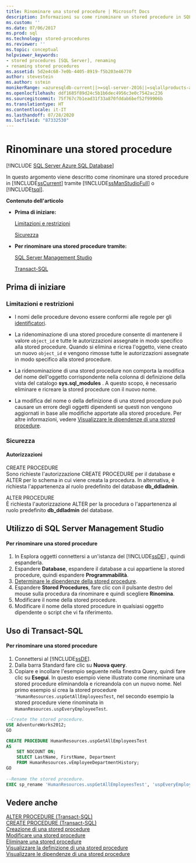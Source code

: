 ```yaml
---
title: Rinominare una stored procedure | Microsoft Docs
description: Informazioni su come rinominare un stored procedure in SQL Server 2019 (15.x) usando SQL Server Management Studio o Transact-SQL.
ms.custom: ''
ms.date: 07/06/2017
ms.prod: sql
ms.technology: stored-procedures
ms.reviewer: ''
ms.topic: conceptual
helpviewer_keywords:
- stored procedures [SQL Server], renaming
- renaming stored procedures
ms.assetid: 5d2e4c68-7e0b-4405-8919-f5b203e46770
author: stevestein
ms.author: sstein
monikerRange: =azuresqldb-current||>=sql-server-2016||=sqlallproducts-allversions||>=sql-server-linux-2017||=azuresqldb-mi-current
ms.openlocfilehash: ddf1685f89d24c5b1b6dec4956c3e0c7542ac236
ms.sourcegitcommit: 75f767c7b1ead31f33a870fddab6bef52f99906b
ms.translationtype: HT
ms.contentlocale: it-IT
ms.lasthandoff: 07/28/2020
ms.locfileid: "87332530"
---
```

# <a name="rename-a-stored-procedure"></a>Rinominare una stored procedure

[!INCLUDE [SQL Server Azure SQL Database](../../includes/applies-to-version/sql-asdb.md)]

In questo argomento viene descritto come rinominare una stored procedure in [!INCLUDE[ssCurrent](../../includes/sscurrent-md.md)] tramite [!INCLUDE[ssManStudioFull](../../includes/ssmanstudiofull-md.md)] o [!INCLUDE[tsql](../../includes/tsql-md.md)].  
  
 **Contenuto dell'articolo**  
  
-   **Prima di iniziare:**  
  
     [Limitazioni e restrizioni](#Restrictions)  
  
     [Sicurezza](#Security)  
  
-   **Per rinominare una stored procedure tramite:**  
  
     [SQL Server Management Studio](#SSMSProcedure)  
  
     [Transact-SQL](#TsqlProcedure)  
  
##  <a name="before-you-begin"></a><a name="BeforeYouBegin"></a> Prima di iniziare  
  
###  <a name="limitations-and-restrictions"></a><a name="Restrictions"></a> Limitazioni e restrizioni  
  
-   I nomi delle procedure devono essere conformi alle regole per gli [identificatori](../../relational-databases/databases/database-identifiers.md).  
  
-   La ridenominazione di una stored procedure consente di mantenere il valore `object_id` e tutte le autorizzazioni assegnate in modo specifico alla stored procedure. Quando si elimina e ricrea l'oggetto, viene creato un nuovo `object_id` e vengono rimosse tutte le autorizzazioni assegnate in modo specifico alla stored procedure.

-   La ridenominazione di una stored procedure non comporta la modifica del nome dell'oggetto corrispondente nella colonna di definizione della vista del catalogo **sys.sql_modules** . A questo scopo, è necessario eliminare e ricreare la stored procedure con il nuovo nome.  

-   La modifica del nome o della definizione di una stored procedure può causare un errore degli oggetti dipendenti se questi non vengono aggiornati in base alle modifiche apportate alla stored procedure. Per altre informazioni, vedere [Visualizzare le dipendenze di una stored procedure](../../relational-databases/stored-procedures/view-the-dependencies-of-a-stored-procedure.md).  
  
###  <a name="security"></a><a name="Security"></a> Sicurezza  
  
####  <a name="permissions"></a><a name="Permissions"></a> Autorizzazioni  
 CREATE PROCEDURE  
 Sono richieste l'autorizzazione CREATE PROCEDURE per il database e ALTER per lo schema in cui viene creata la procedura. In alternativa, è richiesta l'appartenenza al ruolo predefinito del database **db_ddladmin**.  
  
 ALTER PROCEDURE  
 È richiesta l'autorizzazione ALTER per la procedura o l'appartenenza al ruolo predefinito **db_ddladmin** del database.  
  
##  <a name="using-sql-server-management-studio"></a><a name="SSMSProcedure"></a> Utilizzo di SQL Server Management Studio  
  
#### <a name="to-rename-a-stored-procedure"></a>Per rinominare una stored procedure  
  
1.  In Esplora oggetti connettersi a un'istanza del [!INCLUDE[ssDE](../../includes/ssde-md.md)] , quindi espanderla.  
2.  Espandere **Database**, espandere il database a cui appartiene la stored procedure, quindi espandere **Programmabilità**.  
3.  [Determinare le dipendenze della stored procedure](../../relational-databases/stored-procedures/view-the-dependencies-of-a-stored-procedure.md).  
4.  Espandere **Stored Procedures**, fare clic con il pulsante destro del mouse sulla procedura da rinominare e quindi scegliere **Rinomina**.  
5.  Modificare il nome della stored procedure.  
6.  Modificare il nome della stored procedure in qualsiasi oggetto dipendente o script che vi fa riferimento.  
  
##  <a name="using-transact-sql"></a><a name="TsqlProcedure"></a> Uso di Transact-SQL  
  
#### <a name="to-rename-a-stored-procedure"></a>Per rinominare una stored procedure  
  
1.  Connettersi al [!INCLUDE[ssDE](../../includes/ssde-md.md)].  
2.  Dalla barra Standard fare clic su **Nuova query**.  
3.  Copiare e incollare l'esempio seguente nella finestra Query, quindi fare clic su **Esegui**. In questo esempio viene illustrato come rinominare una stored procedure eliminandola e ricreandola con un nuovo nome. Nel primo esempio si crea la stored procedure `'HumanResources.uspGetAllEmployeesTest`, nel secondo esempio la stored procedure viene rinominata in `HumanResources.uspEveryEmployeeTest`.  
  
```sql  
--Create the stored procedure.  
USE AdventureWorks2012;  
GO  

CREATE PROCEDURE HumanResources.uspGetAllEmployeesTest  
AS  
    SET NOCOUNT ON;  
    SELECT LastName, FirstName, Department  
    FROM HumanResources.vEmployeeDepartmentHistory;  
GO  
  
--Rename the stored procedure.  
EXEC sp_rename 'HumanResources.uspGetAllEmployeesTest', 'uspEveryEmployeeTest'; 
```  
  
## <a name="see-also"></a>Vedere anche  
 [ALTER PROCEDURE &#40;Transact-SQL&#41;](../../t-sql/statements/alter-procedure-transact-sql.md)   
 [CREATE PROCEDURE &#40;Transact-SQL&#41;](../../t-sql/statements/create-procedure-transact-sql.md)   
 [Creazione di una stored procedure](../../relational-databases/stored-procedures/create-a-stored-procedure.md)   
 [Modificare una stored procedure](../../relational-databases/stored-procedures/modify-a-stored-procedure.md)   
 [Eliminare una stored procedure](../../relational-databases/stored-procedures/delete-a-stored-procedure.md)   
 [Visualizzare la definizione di una stored procedure](../../relational-databases/stored-procedures/view-the-definition-of-a-stored-procedure.md)   
 [Visualizzare le dipendenze di una stored procedure](../../relational-databases/stored-procedures/view-the-dependencies-of-a-stored-procedure.md)  
  
  
